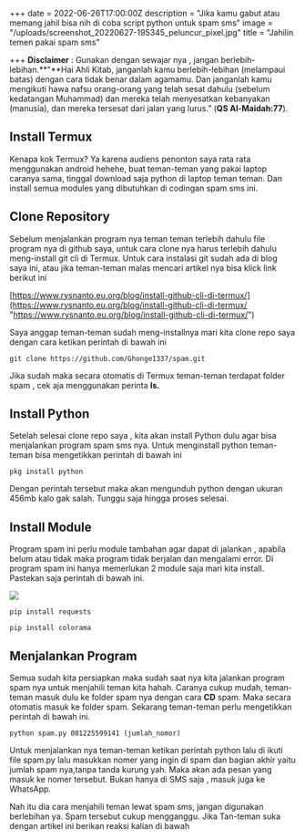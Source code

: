 +++
date = 2022-06-26T17:00:00Z
description = "Jika kamu gabut atau memang jahil bisa nih di coba script python untuk spam sms"
image = "/uploads/screenshot_20220627-195345_peluncur_pixel.jpg"
title = "Jahilin temen pakai spam sms"

+++
**Disclaimer** : Gunakan dengan sewajar nya , jangan berlebih-lebihan.**"**Hai Ahli Kitab, janganlah kamu berlebih-lebihan (melampaui batas) dengan cara tidak benar dalam agamamu. Dan janganlah kamu mengikuti hawa nafsu orang-orang yang telah sesat dahulu (sebelum kedatangan Muhammad) dan mereka telah menyesatkan kebanyakan (manusia), dan mereka tersesat dari jalan yang lurus.” (**QS Al-Maidah:77**).

## Install Termux

Kenapa kok Termux? Ya karena audiens penonton saya rata rata menggunakan android hehehe, buat teman-teman yang pakai laptop caranya sama, tinggal download saja python di laptop teman teman. Dan install semua modules yang dibutuhkan di codingan spam sms ini.

## Clone Repository

Sebelum menjalankan program nya teman teman terlebih dahulu file program nya di github saya, untuk cara clone nya harus terlebih dahulu meng-install git cli di Termux. Untuk cara instalasi git sudah ada di blog saya ini, atau jika teman-teman malas mencari artikel nya bisa klick link berikut ini

[https://www.rysnanto.eu.org/blog/install-github-cli-di-termux/](https://www.rysnanto.eu.org/blog/install-github-cli-di-termux/ "https://www.rysnanto.eu.org/blog/install-github-cli-di-termux/")

Saya anggap teman-teman sudah meng-installnya mari kita clone repo saya dengan cara ketikan perintah di bawah ini

    git clone https://github.com/Ghonge1337/spam.git

Jika sudah maka secara otomatis di Termux teman-teman terdapat folder spam , cek aja menggunakan perinta **ls.**

## **Install Python**

Setelah selesai clone repo saya , kita akan install Python dulu agar bisa menjalankan program spam sms nya. Untuk menginstall python teman-teman bisa mengetikkan perintah di bawah ini

```
pkg install python
```

Dengan perintah tersebut maka akan mengunduh python dengan ukuran 456mb kalo gak salah. Tunggu saja hingga proses selesai.

## Install Module

Program spam ini perlu module tambahan agar dapat di jalankan , apabila belum atau tidak maka program tidak berjalan dan mengalami error. Di program spam ini hanya memerlukan 2 module saja mari kita install. Pastekan saja perintah di bawah ini.

![](/uploads/screenshot_20220627-195345_peluncur_pixel.jpg)

``` 
pip install requests
```
```
pip install colorama
```

## Menjalankan Program

Semua sudah kita persiapkan maka sudah saat nya kita jalankan program spam nya untuk menjahili teman kita hahah. Caranya cukup mudah, teman-teman masuk dulu ke folder spam nya dengan cara **CD** spam. Maka secara otomatis masuk ke folder spam. Sekarang teman-teman perlu mengetikkan perintah di bawah ini.

```
python spam.py 081225599141 (jumlah_nomor)
```

Untuk menjalankan nya teman-teman ketikan perintah python lalu di ikuti file spam.py lalu masukkan nomer yang ingin di spam dan bagian akhir yaitu jumlah spam nya,tanpa tanda kurung yah. Maka akan ada pesan yang masuk ke nomer tersebut. Bukan hanya di SMS saja , masuk juga ke WhatsApp.

Nah itu dia cara menjahili teman lewat spam sms, jangan digunakan berlebihan ya. Spam tersebut cukup mengganggu. Jika Tan-teman suka dengan artikel ini berikan reaksi kalian di bawah
